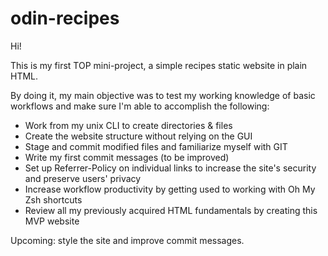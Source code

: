 # odin-recipes

Hi!

This is my first TOP mini-project, a simple recipes static website in plain HTML.

By doing it, my main objective was to test my working knowledge of basic workflows and make sure I'm able to accomplish the following:
<ul>
    <li>Work from my unix CLI to create directories & files</li>
    <li>Create the website structure without relying on the GUI</li> 
    <li>Stage and commit modified files and familiarize myself with GIT</li>
    <li>Write my first commit messages (to be improved)</li> 
    <li>Set up Referrer-Policy on individual links to increase the site's security and preserve users' privacy</li>
    <li>Increase workflow productivity by getting used to working with Oh My Zsh shortcuts</li> 
    <li>Review all my previously acquired HTML fundamentals by creating this MVP website</li> 
</ul>
Upcoming: style the site and improve commit messages.